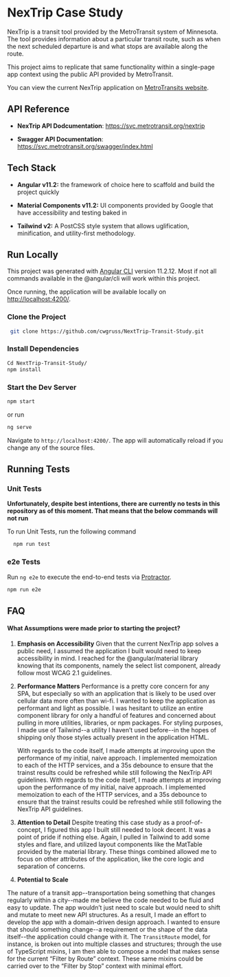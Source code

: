 # NexTrip Case Study

NexTrip is a transit tool provided by the MetroTransit system of Minnesota. The tool provides information about a particular transit route, such as when the next scheduled departure is and what stops are available along the route.

This project aims to replicate that same functionality within a single-page app context using the public API provided by MetroTransit.

You can view the current NexTrip application on [MetroTransits website](https://www.metrotransit.org/nextrip/).

## API Reference

- **NexTrip API Dodcumentation**: https://svc.metrotransit.org/nextrip

- **Swagger API Documentation**: https://svc.metrotransit.org/swagger/index.html

## Tech Stack

- **Angular v11.2:** the framework of choice here to scaffold and build the project quickly

- **Material Components v11.2:** UI components provided by Google that have accessibility and testing baked in

- **Tailwind v2:** A PostCSS style system that allows uglification, minification, and utility-first methodology.

## Run Locally

This project was generated with [Angular CLI](https://github.com/angular/angular-cli) version 11.2.12. Most if not all commands available in the @angular/cli will work within this project.

Once running, the application will be available locally on [http://localhost:4200/](http://localhost:4200/).

### Clone the Project

```bash
 git clone https://github.com/cwgruss/NextTrip-Transit-Study.git
```

### Install Dependencies

```bash
Cd NextTrip-Transit-Study/
npm install
```

### Start the Dev Server

```bash
npm start
```

or run

```bash
ng serve
```

Navigate to `http://localhost:4200/`. The app will automatically reload if you change any of the source files.

## Running Tests

### Unit Tests

**Unfortunately, despite best intentions, there are currently no tests in this repository as of this moment. That means that the below commands will not run**

To run Unit Tests, run the following command

```bash
  npm run test
```

### e2e Tests

Run `ng e2e` to execute the end-to-end tests via [Protractor](http://www.protractortest.org/).

```bash
npm run e2e
```

## FAQ

#### What Assumptions were made prior to starting the project?

1. **Emphasis on Accessibility**
   Given that the current NexTrip app solves a public need, I assumed the application I built would need to keep accessibility in mind. I reached for the @angular/material library knowing that its components, namely the select list component, already follow most WCAG 2.1 guidelines.

2. **Performance Matters**
   Performance is a pretty core concern for any SPA, but especially so with an application that is likely to be used over cellular data more often than wi-fi. I wanted to keep the application as performant and light as possible. I was hesitant to utilize an entire component library for only a handful of features and concerned about pulling in more utilities, libraries, or npm packages. For styling purposes, I made use of Tailwind--a utility I haven’t used before--in the hopes of shipping only those styles actually present in the application HTML.

   With regards to the code itself, I made attempts at improving upon the performance of my initial, naive approach. I implemented memoization to each of the HTTP services, and a 35s debounce to ensure that the trainst results could be refreshed while still following the NexTrip API guidelines. With regards to the code itself, I made attempts at improving upon the performance of my initial, naive approach. I implemented memoization to each of the HTTP services, and a 35s debounce to ensure that the trainst results could be refreshed while still following the NexTrip API guidelines.

3. **Attention to Detail**
   Despite treating this case study as a proof-of-concept, I figured this app I built still needed to look decent. It was a point of pride if nothing else. Again, I pulled in Tailwind to add some styles and flare, and utilized layout components like the MatTable provided by the material library. These things combined allowed me to focus on other attributes of the application, like the core logic and separation of concerns.

4. **Potential to Scale**

The nature of a transit app--transportation being something that changes regularly within a city--made me believe the code needed to be fluid and easy to update. The app wouldn’t just need to scale but would need to shift and mutate to meet new API structures. As a result, I made an effort to develop the app with a domain-driven design approach. I wanted to ensure that should something change--a requirement or the shape of the data itself--the application could change with it. The `TransitRoute` model, for instance, is broken out into multiple classes and structures; through the use of TypeScript mixins, I am then able to compose a model that makes sense for the current “Filter by Route” context. These same mixins could be carried over to the “Filter by Stop” context with minimal effort.
